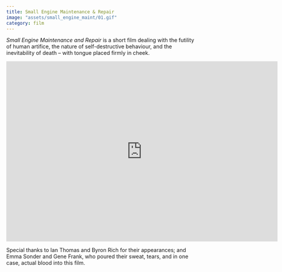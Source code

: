 ```yaml
---
title: Small Engine Maintenance & Repair
image: "assets/small_engine_maint/01.gif"
category: film
---
```

_Small Engine Maintenance and Repair_ is a short film dealing with the futility of human artifice, the nature of self-destructive behaviour, and the inevitability of death – with tongue placed firmly in cheek.

<div class="vimeo"><iframe width="720" height="478" src="http://player.vimeo.com/video/140740344" frameborder="0" webkitAllowFullScreen mozallowfullscreen allowFullScreen wmode="transparent"></iframe></div>

Special thanks to Ian Thomas and Byron Rich for their appearances; and Emma Sonder and Gene Frank, who poured their sweat, tears, and in one case, actual blood into this film.
